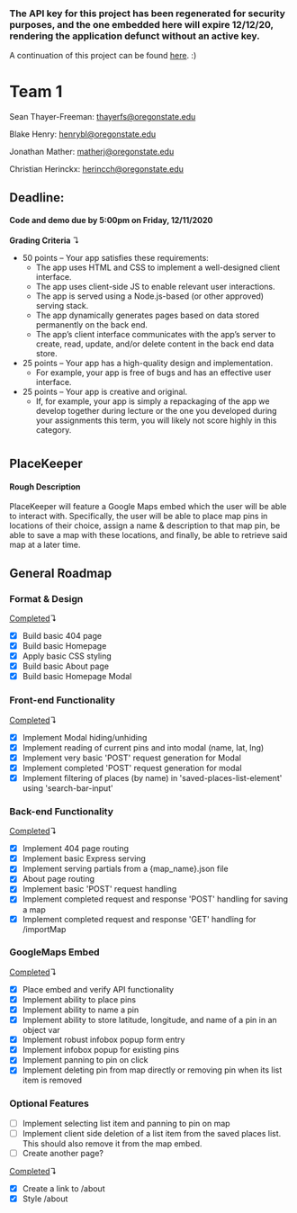 ### The API key for this project has been regenerated for security purposes, and the one embedded here will expire 12/12/20, rendering the application defunct without an active key.

A continuation of this project can be found <a href="https://github.com/seanthayer/PlaceKeeper">here</a>. :)

# Team 1

Sean Thayer-Freeman: thayerfs@oregonstate.edu

Blake Henry: henrybl@oregonstate.edu

Jonathan Mather: matherj@oregonstate.edu

Christian Herinckx: herincch@oregonstate.edu

## Deadline:
#### Code and demo due by 5:00pm on Friday, 12/11/2020

**Grading Criteria** ↴
* 50 points – Your app satisfies these requirements:
  * The app uses HTML and CSS to implement a well-designed client interface.
  * The app uses client-side JS to enable relevant user interactions.
  * The app is served using a Node.js-based (or other approved) serving stack.
  * The app dynamically generates pages based on data stored permanently on the back end.
  * The app’s client interface communicates with the app’s server to create, read, update, and/or delete content in the back end data store.
* 25 points – Your app has a high-quality design and implementation.
  * For example, your app is free of bugs and has an effective user interface.
* 25 points – Your app is creative and original.
  * If, for example, your app is simply a repackaging of the app we develop together during lecture or the one you developed during your assignments this term, you will likely not score highly in this category.


#
## PlaceKeeper
#### Rough Description
PlaceKeeper will feature a Google Maps embed which the user will be
able to interact with. Specifically, the user will be able to place map pins in locations of
their choice, assign a name & description to that map pin, be able to save a map with
these locations, and finally, be able to retrieve said map at a later time.

## General Roadmap

### Format & Design

<ins>Completed</ins>↴
* [x] Build basic 404 page
* [x] Build basic Homepage
* [x] Apply basic CSS styling
* [x] Build basic About page
* [x] Build basic Homepage Modal

### Front-end Functionality

<ins>Completed</ins>↴
* [x] Implement Modal hiding/unhiding
* [x] Implement reading of current pins and into modal (name, lat, lng)
* [x] Implement very basic 'POST' request generation for Modal
* [x] Implement completed 'POST' request generation for modal
* [x] Implement filtering of places (by name) in 'saved-places-list-element' using 'search-bar-input'

### Back-end Functionality

<ins>Completed</ins>↴
* [x] Implement 404 page routing
* [x] Implement basic Express serving
* [x] Implement serving partials from a {map_name}.json file
* [x] About page routing
* [x] Implement basic 'POST' request handling
* [x] Implement completed request and response 'POST' handling for saving a map
* [x] Implement completed request and response 'GET' handling for /importMap

### GoogleMaps Embed

<ins>Completed</ins>↴
* [x] Place embed and verify API functionality
* [x] Implement ability to place pins
* [x] Implement ability to name a pin
* [x] Implement ability to store latitude, longitude, and name of a pin in an object var
* [x] Implement robust infobox popup form entry
* [x] Implement infobox popup for existing pins
* [x] Implement panning to pin on click
* [x] Implement deleting pin from map directly or removing pin when its list item is removed

### Optional Features
* [ ] Implement selecting list item and panning to pin on map
* [ ] Implement client side deletion of a list item from the saved places list. This should also remove it from the map embed.
* [ ] Create another page?

<ins>Completed</ins>↴
* [x] Create a link to /about
* [x] Style /about

